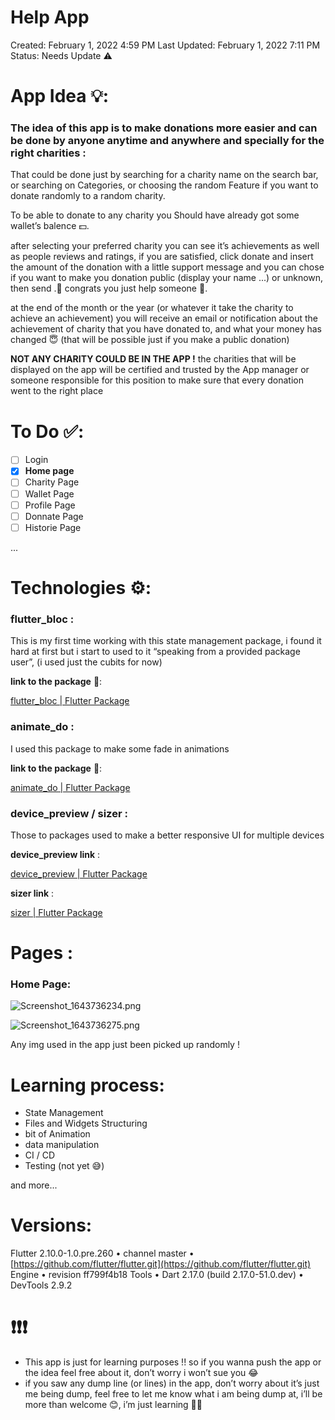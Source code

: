 # Help App

Created: February 1, 2022 4:59 PM
Last Updated: February 1, 2022 7:11 PM
Status: Needs Update ⚠️

# App Idea 💡:

### The idea of this app is to make donations more easier and can be done by anyone anytime and anywhere and specially for the right charities :

That could be done just by searching for a charity name on the search bar, or searching on Categories, or choosing the random Feature if you want to donate randomly to a random charity.

To be able to donate to any charity you Should have already got some wallet’s balence 💵.

after selecting your preferred charity you can see it’s achievements as well as people reviews and ratings, if you are satisfied, click donate and insert the amount of the donation with a little support message and you can chose if you want to make you donation public (display your name ...) or unknown, then send .🎉 congrats you just help someone 🎉.

at the end of the month or the year (or whatever it take the charity to achieve an achievement) you will receive an email or notification about the achievement of charity that you have donated to, and what your money has changed 😇 (that will be possible just if you make a public donation)

**NOT ANY CHARITY COULD BE IN THE APP !** the charities that will be displayed on the app will be certified and trusted by the App manager or someone responsible for this position to make sure that every donation went to the right place

# To Do ✅:

- [ ] Login
- [x] **Home page**
- [ ] Charity Page
- [ ] Wallet Page
- [ ] Profile Page
- [ ] Donnate Page
- [ ] Historie Page

...

# Technologies ⚙:

### flutter_bloc :

This is my first time working with this state management package, i found it hard at first but i start to used to it “speaking from a provided package user”, (i used just the cubits for now)

**link to the package** 🔗:

[flutter_bloc | Flutter Package](https://pub.dev/packages/flutter_bloc)

### animate_do :

I used this package to make some fade in animations

**link to the package** 🔗:

[animate_do | Flutter Package](https://pub.dev/packages/animate_do)

### device_preview / sizer :

Those to packages used to make a better responsive UI for multiple devices

**device_preview link** :

[device_preview | Flutter Package](https://pub.dev/packages/device_preview)

**sizer link** :

[sizer | Flutter Package](https://pub.dev/packages/sizer)

# Pages :

### Home Page:

![Screenshot_1643736234.png](Help%20App%209f2d295b4dc74b74a37bb4a469a3abf0/Screenshot_1643736234.png)

![Screenshot_1643736275.png](Help%20App%209f2d295b4dc74b74a37bb4a469a3abf0/Screenshot_1643736275.png)

Any img used in the app just been picked up randomly !

# Learning process:

- State Management
- Files and Widgets Structuring
- bit of Animation
- data manipulation
- CI / CD
- Testing (not yet 😅)

and more...

# Versions:

Flutter 2.10.0-1.0.pre.260 • channel master • [https://github.com/flutter/flutter.git](https://github.com/flutter/flutter.git)
Engine • revision ff799f4b18
Tools • Dart 2.17.0 (build 2.17.0-51.0.dev) • DevTools 2.9.2

# ❗❗❗

- This app is just for learning purposes !! so if you wanna push the app or the idea feel free about it, don’t worry i won’t sue you 😂
- if you saw any dump line (or lines) in the app, don’t worry about it’s just me being dump, feel free to let me know what i am being dump at, i’ll be more than welcome 😊, i’m just learning 🤷‍♂️
